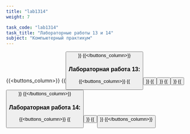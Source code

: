 ```yaml
---
title: "lab1314"
weight: 7

task_code: "lab1314"
task_title: "Лабораторные работы 13 и 14"
subject: "Компьютерный практикум"
---
```


{{<buttons_column>}}
    {{<button text="Отчёт о выполнении лабораторных работ 11-12" link="/comppract/Lab11/Labs11-12.pdf">}}
{{</buttons_column>}}

### Лабораторная работа 13:  
{{<buttons_column>}}
    {{<button text="Отчёт о выполнении лабораторной работы 13" link="/comppract/Lab13/Lab13.pdf">}}
    {{<button text="Ссылка на файл index.php" link="/comppract/Lab13/index.php">}}
    {{<button text="Ссылка на файл list.php" link="/comppract/Lab13/list.php">}}
    {{<button text="Ссылка на Repl" link="https://replit.com/@DanilaIsaichev/CPLab13">}}
{{</buttons_column>}}

### Лабораторная работа 14:  
{{<buttons_column>}}
    {{<button text="Отчёт о выполнении лабораторной работы 14" link="/comppract/Lab14/Lab14.pdf">}}
    {{<button text="Ссылка на репозиторий с результатами выполнения лабораторной работы" link="https://github.com/DanilaIsaichev/DanilaIsaichev.github.io/tree/master/comppract/Lab14">}}
{{</buttons_column>}}
